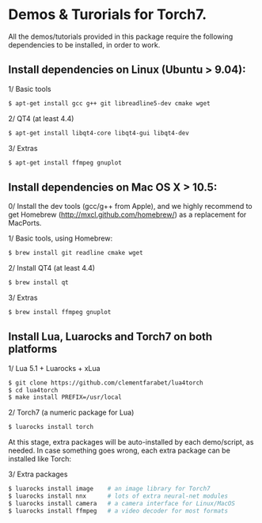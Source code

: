 
# Demos & Turorials for Torch7.

All the demos/tutorials provided in this package
require the following dependencies to be installed, in
order to work.

## Install dependencies on Linux (Ubuntu > 9.04):

1/ Basic tools
```sh
$ apt-get install gcc g++ git libreadline5-dev cmake wget
```

2/ QT4 (at least 4.4)
```sh
$ apt-get install libqt4-core libqt4-gui libqt4-dev
```

3/ Extras
```sh
$ apt-get install ffmpeg gnuplot
```

## Install dependencies on Mac OS X > 10.5:

0/ Install the dev tools (gcc/g++ from Apple),
   and we highly recommend to get Homebrew
   (http://mxcl.github.com/homebrew/) as a replacement
   for MacPorts.

1/ Basic tools, using Homebrew:
```sh
$ brew install git readline cmake wget
```

2/ Install QT4 (at least 4.4)
```sh
$ brew install qt
```

3/ Extras
```sh
$ brew install ffmpeg gnuplot
```

## Install Lua, Luarocks and Torch7 on both platforms

1/ Lua 5.1 + Luarocks + xLua 
```sh
$ git clone https://github.com/clementfarabet/lua4torch
$ cd lua4torch
$ make install PREFIX=/usr/local
```

2/ Torch7 (a numeric package for Lua)
```sh
$ luarocks install torch
```

At this stage, extra packages will be auto-installed by
each demo/script, as needed. In case something goes wrong, 
each extra package can be installed like Torch:

3/ Extra packages
```sh
$ luarocks install image    # an image library for Torch7
$ luarocks install nnx      # lots of extra neural-net modules
$ luarocks install camera   # a camera interface for Linux/MacOS
$ luarocks install ffmpeg   # a video decoder for most formats
```
